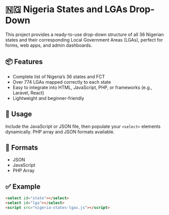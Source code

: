 # 🇳🇬 Nigeria States and LGAs Drop-Down

This project provides a ready-to-use drop-down structure of all 36 Nigerian states and their corresponding Local Government Areas (LGAs), perfect for forms, web apps, and admin dashboards.

## 📦 Features

- Complete list of Nigeria’s 36 states and FCT
- Over 774 LGAs mapped correctly to each state
- Easy to integrate into HTML, JavaScript, PHP, or frameworks (e.g., Laravel, React)
- Lightweight and beginner-friendly

## 🚀 Usage

Include the JavaScript or JSON file, then populate your `<select>` elements dynamically. PHP array and JSON formats available.

## 📂 Formats

- JSON
- JavaScript
- PHP Array

## ✅ Example

```html
<select id="state"></select>
<select id="lga"></select>
<script src="nigeria-states-lgas.js"></script>